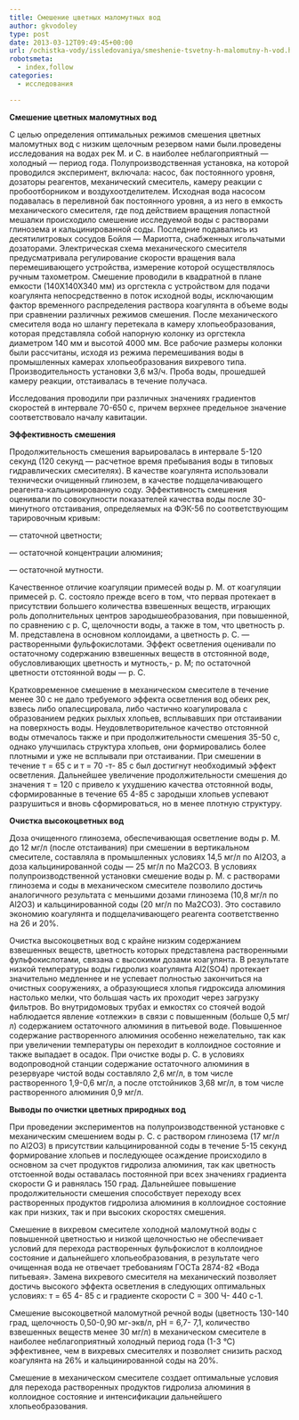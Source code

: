 ```yaml
---
title: Смешение цветных маломутных вод
author: gkvodoley
type: post
date: 2013-03-12T09:49:45+00:00
url: /ochistka-vody/issledovaniya/smeshenie-tsvetny-h-malomutny-h-vod.html
robotsmeta:
  - index,follow
categories:
  - исследования

---
```

 **Смешение цветных маломутных вод** 
  
С целью определения оптимальных режимов смешения цветных маломутных вод с низким щелочным резервом нами были.проведены исследования на водах рек М. и С. в наиболее неблагоприятный &#8212; холодный &#8212; период года. Полупроизводственная установка, на которой проводился эксперимент, включала: насос, бак постоянного уровня, дозаторы реагентов, механический смеситель, камеру реакции с пробоотборником и воздухоотделителем. Исходная вода насосом подавалась в переливной бак постоянного уровня, а из него в емкость механического смесителя, где под действием вращения лопастной мешалки происходило смешение исследуемой воды с растворами глинозема и кальцинированной соды. Последние подавались из десятилитровых сосудов Бойля &#8212; Мариотта, снабженных игольчатыми дозаторами. Электрическая схема механического смесителя предусматривала регулирование скорости вращения вала перемешивающего устройства, измерение которой осуществлялось ручным тахометром. Смешение проводили в квадратной в плане емкости (140X140X340 мм) из оргстекла с устройством для подачи коагулянта непосредственно в поток исходной воды, исключающим фактор временного распределения раствора коагулянта в объеме воды при сравнении различных режимов смешения. После механического смесителя вода но шлангу перетекала в камеру хлопьеобразования, которая представляла собой напорную колонку из оргстекла диаметром 140 мм и высотой 4000 мм. Все рабочие размеры колонки были рассчитаны, исходя из режима перемешивания воды в промышленных камерах хлопьеобразования вихревого типа. Производительность установки 3,6 м3/ч. Проба воды, прошедшей камеру реакции, отстаивалась в течение получаса.
  
Исследования проводили при различных значениях градиентов скоростей в интервале 70-650 с, причем верхнее предельное значение соответствовало началу кавитации.
  
 **Эффективность смешения** 
  
Продолжительность смешения варьировалась в интервале 5-120 секунд (120 секунд &#8212; расчетное время пребывания воды в типовых гидравлических смесителях). В качестве коагулянта использовали технически очищенный глинозем, в качестве подщелачивающего реагента-кальцинированную соду. Эффективность смешения оценивали по совокупности показателей качества воды после 30-минутного отстаивания, определяемых на ФЭК-56 по соответствующим тарировочным кривым:
  
&#8212; статочной цветности;
  
&#8212; остаточной концентрации алюминия;
  
&#8212; остаточной мутности.
  
Качественное отличие коагуляции примесей воды р. М. от коагуляции примесей р. С. состояло прежде всего в том, что первая протекает в присутствии большего количества взвешенных веществ, играющих роль дополнительных центров зародышеобразования, при повышенной, по сравнению с р. С, щелочности воды, а также в том, что цветность р. М. представлена в основном коллоидами, а цветность р. С. &#8212; растворенными фульфокислотами. Эффект осветления оценивали по остаточному содержанию взвешенных веществ в отстоянной воде, обусловливающих цветность и мутность,- р. М; по остаточной цветности отстоянной воды &#8212; р. С.
  
Кратковременное смешение в механическом смесителе в течение менее 30 с не дало требуемого эффекта осветления вод обеих рек, взвесь либо опалесцировала, либо частично коагулировала с образованием редких рыхлых хлопьев, всплывавших при отстаивании на поверхность воды. Неудовлетворительное качество отстоянной воды отмечалось также и при продолжительности смешения 35-50 с, однако улучшилась структура хлопьев, они формировались более плотными и уже не всплывали при отстаивании. При смешении в течение т = 65 с и т = 70 -т- 85 с был достигнут необходимый эффект осветления. Дальнейшее увеличение продолжительности смешения до значения т = 120 с привело к ухудшению качества отстоянной воды, сформированные в течение 65 4-85 с зародыши хлопьев успевают разрушиться и вновь сформироваться, но в менее плотную структуру.

 **Очистка высокоцветных вод** 
  
Доза очищенного глинозема, обеспечивающая осветление воды р. М. до 12 мг/л (после отстаивания) при смешении в вертикальном смесителе, составляла в промышленных условиях 14,5 мг/л по Аl2О3, а доза кальцинированной соды &#8212; 25 мг/л по Ма2СО3. В условиях полупроизводственной установки смешение воды р. М. с растворами глинозема и соды в механическом смесителе позволило достичь аналогичного результата с меньшими дозами глинозема (10,8 мг/л по Аl2О3) и кальцинированной соды (20 мг/л по Ма2СО3). Это составило экономию коагулянта и подщелачивающего реагента соответственно на 26 и 20%.
  
Очистка высокоцветных вод с крайне низким содержанием взвешенных веществ, цветность которых представлена растворенными фульфокислотами, связана с высокими дозами коагулянта. В результате низкой температуры воды гидролиз коагулянта Al2(SO4) протекает значительно медленнее и не успевает полностью закончиться на очистных сооружениях, а образующиеся хлопья гидроксида алюминия настолько мелки, что большая часть их проходит через загрузку фильтров. Во внутридомовых трубах и емкостях со стоячей водой наблюдается явление «отлежки» в связи с повышенным (больше 0,5 мг/л) содержанием остаточного алюминия в питьевой воде. Повышенное содержание растворенного алюминия особенно нежелательно, так как при увеличении температуры он переходит в коллоидное состояние и также выпадает в осадок. При очистке воды р. С. в условиях водопроводной станции содержание остаточного алюминия в резервуаре чистой воды составляло 2,6 мг/л, в том числе растворенного 1,9-0,6 мг/л, а после отстойников 3,68 мг/л, в том числе растворенного алюминия 0,9 мг/л.

 **Выводы по очистки цветных природных вод**
  
При проведении экспериментов на полупроизводственной установке с механическим смешением воды р. С. с раствором глинозема (17 мг/л по Al2O3) в присутствии кальцинированной соды в течение 5-15 секунд формирование хлопьев и последующее осаждение происходило в основном за счет продуктов гидролиза алюминия, так как цветность отстоенной воды оставалась постоянной при всех значениях градиента скорости G и равнялась 150 град. Дальнейшее повышение продолжительности смешения способствует переходу всех растворенных продуктов гидролиза алюминия в коллоидное состояние как при низких, так и при высоких скоростях смешения.
  
Смешение в вихревом смесителе холодной маломутной воды с повышенной цветностью и низкой щелочностью не обеспечивает условий для перехода растворенных фульфокислот в коллоидное состояние и дальнейшего хлопьеобразования, в результате чего очищенная вода не отвечает требованиям ГОСТа 2874-82 «Вода питьевая». Замена вихревого смесителя на механический позволяет достичь высокого эффекта осветления в следующих оптимальных условиях: т = 65 4- 85 с и градиенте скорости С = 300 Ч- 440 с-1.
  
Смешение высокоцветной маломутной речной воды (цветность 130-140 град, щелочность 0,50-0,90 мг-экв/л, рН = 6,7- 7,1, количество взвешенных веществ менее 30 мг/л) в механическом смесителе в наиболее неблагоприятный холодный период года (1-3 °С) эффективнее, чем в вихревых смесителях и позволяет снизить расход коагулянта на 26% и кальцинированной соды на 20%.
  
Смешение в механическом смесителе создает оптимальные условия для перехода растворенных продуктов гидролиза алюминия в коллоидное состояние и интенсификации дальнейшего хлопьеобразования.